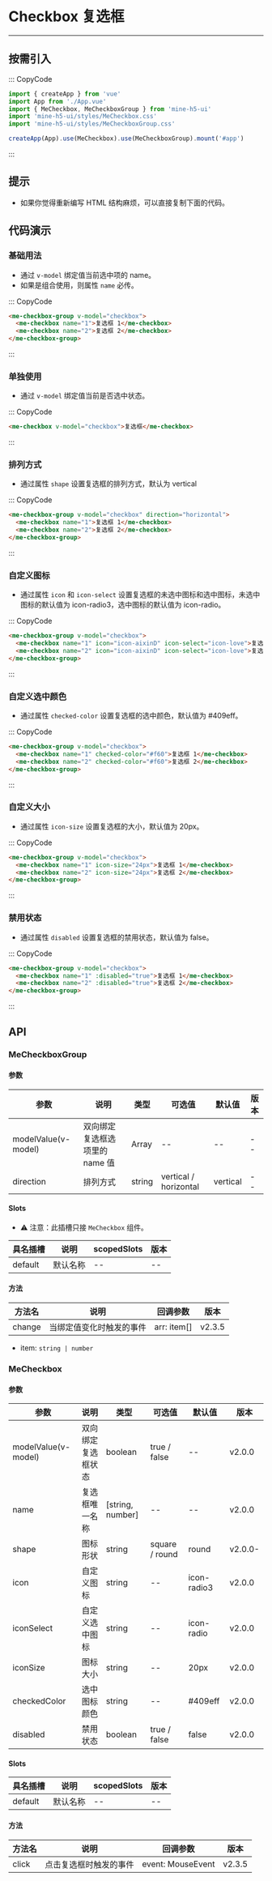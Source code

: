 # Checkbox 复选框

---

## 按需引入

::: CopyCode

```js
import { createApp } from 'vue'
import App from './App.vue'
import { MeCheckbox, MeCheckboxGroup } from 'mine-h5-ui'
import 'mine-h5-ui/styles/MeCheckbox.css'
import 'mine-h5-ui/styles/MeCheckboxGroup.css'

createApp(App).use(MeCheckbox).use(MeCheckboxGroup).mount('#app')
```

:::

## 提示

- 如果你觉得重新编写 HTML 结构麻烦，可以直接复制下面的代码。

## 代码演示

### 基础用法

- 通过 `v-model` 绑定值当前选中项的 name。
- 如果是组合使用，则属性 `name` 必传。

::: CopyCode

```html
<me-checkbox-group v-model="checkbox">
  <me-checkbox name="1">复选框 1</me-checkbox>
  <me-checkbox name="2">复选框 2</me-checkbox>
</me-checkbox-group>
```

:::

### 单独使用

- 通过 `v-model` 绑定值当前是否选中状态。

::: CopyCode

```html
<me-checkbox v-model="checkbox">复选框</me-checkbox>
```

:::

### 排列方式

- 通过属性 `shape` 设置复选框的排列方式，默认为 vertical

::: CopyCode

```html
<me-checkbox-group v-model="checkbox" direction="horizontal">
  <me-checkbox name="1">复选框 1</me-checkbox>
  <me-checkbox name="2">复选框 2</me-checkbox>
</me-checkbox-group>
```

:::

### 自定义图标

- 通过属性 `icon` 和 `icon-select` 设置复选框的未选中图标和选中图标，未选中图标的默认值为 icon-radio3，选中图标的默认值为 icon-radio。

::: CopyCode

```html
<me-checkbox-group v-model="checkbox">
  <me-checkbox name="1" icon="icon-aixinD" icon-select="icon-love">复选框 1</me-checkbox>
  <me-checkbox name="2" icon="icon-aixinD" icon-select="icon-love">复选框 2</me-checkbox>
</me-checkbox-group>
```

:::

### 自定义选中颜色

- 通过属性 `checked-color` 设置复选框的选中颜色，默认值为 #409eff。

::: CopyCode

```html
<me-checkbox-group v-model="checkbox">
  <me-checkbox name="1" checked-color="#f60">复选框 1</me-checkbox>
  <me-checkbox name="2" checked-color="#f60">复选框 2</me-checkbox>
</me-checkbox-group>
```

:::

### 自定义大小

- 通过属性 `icon-size` 设置复选框的大小，默认值为 20px。

::: CopyCode

```html
<me-checkbox-group v-model="checkbox">
  <me-checkbox name="1" icon-size="24px">复选框 1</me-checkbox>
  <me-checkbox name="2" icon-size="24px">复选框 2</me-checkbox>
</me-checkbox-group>
```

:::

### 禁用状态

- 通过属性 `disabled` 设置复选框的禁用状态，默认值为 false。

::: CopyCode

```html
<me-checkbox-group v-model="checkbox">
  <me-checkbox name="1" :disabled="true">复选框 1</me-checkbox>
  <me-checkbox name="2" :disabled="true">复选框 2</me-checkbox>
</me-checkbox-group>
```

:::

## API

### MeCheckboxGroup

#### 参数

| 参数                | 说明                           | 类型   | 可选值                | 默认值   | 版本 |
| ------------------- | ------------------------------ | ------ | --------------------- | -------- | ---- |
| modelValue(v-model) | 双向绑定复选框选项里的 name 值 | Array  | --                    | --       | --   |
| direction           | 排列方式                       | string | vertical / horizontal | vertical | --   |

#### Slots

- ⚠ 注意：此插槽只接 `MeCheckbox` 组件。

| 具名插槽 | 说明     | scopedSlots | 版本 |
| -------- | -------- | ----------- | ---- |
| default  | 默认名称 | --          | --   |

#### 方法

| 方法名 | 说明                     | 回调参数    | 版本   |
| ------ | ------------------------ | ----------- | ------ |
| change | 当绑定值变化时触发的事件 | arr: item[] | v2.3.5 |

- item: `string | number`

### MeCheckbox

#### 参数

| 参数                | 说明               | 类型             | 可选值         | 默认值      | 版本    |
| ------------------- | ------------------ | ---------------- | -------------- | ----------- | ------- |
| modelValue(v-model) | 双向绑定复选框状态 | boolean          | true / false   | --          | v2.0.0  |
| name                | 复选框唯一名称     | [string, number] | --             | --          | v2.0.0  |
| shape               | 图标形状           | string           | square / round | round       | v2.0.0- |
| icon                | 自定义图标         | string           | --             | icon-radio3 | v2.0.0  |
| iconSelect          | 自定义选中图标     | string           | --             | icon-radio  | v2.0.0  |
| iconSize            | 图标大小           | string           | --             | 20px        | v2.0.0  |
| checkedColor        | 选中图标颜色       | string           | --             | #409eff     | v2.0.0  |
| disabled            | 禁用状态           | boolean          | true / false   | false       | v2.0.0  |

#### Slots

| 具名插槽 | 说明     | scopedSlots | 版本 |
| -------- | -------- | ----------- | ---- |
| default  | 默认名称 | --          | --   |

#### 方法

| 方法名 | 说明                   | 回调参数          | 版本   |
| ------ | ---------------------- | ----------------- | ------ |
| click  | 点击复选框时触发的事件 | event: MouseEvent | v2.3.5 |
